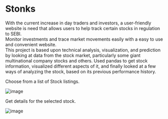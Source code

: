 # Stonks
With the current increase in day traders and investors, a user-friendly website is need that allows users to help track certain stocks in regulation to SEBI.<br>
Monitor investments and trace market movements easily with a easy to use and convenient website.<br>
This project is based upon technical analysis, visualization, and prediction by looking at data from the stock market, particularly some giant multinational company stocks and others. Used pandas to get stock information, visualized different aspects of it, and finally looked at a few ways of analyzing the stock, based on its previous performance history. 

Choose from a list of Stock listings.

![image](https://user-images.githubusercontent.com/90030837/133607718-1c617569-60fc-4760-9144-db237ca9d217.png)

Get details for the selected stock.

![image](https://user-images.githubusercontent.com/90030837/133607751-b2a3e108-a38a-4b49-912f-054a84b3db4a.png)

